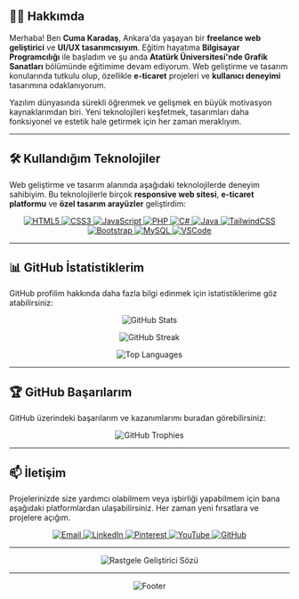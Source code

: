 ## 👨‍💻 Hakkımda

Merhaba! Ben **Cuma Karadaş**, Ankara'da yaşayan bir **freelance web geliştirici** ve **UI/UX tasarımcısıyım**. Eğitim hayatıma **Bilgisayar Programcılığı** ile başladım ve şu anda **Atatürk Üniversitesi'nde Grafik Sanatları** bölümünde eğitimime devam ediyorum. Web geliştirme ve tasarım konularında tutkulu olup, özellikle **e-ticaret** projeleri ve **kullanıcı deneyimi** tasarımına odaklanıyorum.

Yazılım dünyasında sürekli öğrenmek ve gelişmek en büyük motivasyon kaynaklarımdan biri. Yeni teknolojileri keşfetmek, tasarımları daha fonksiyonel ve estetik hale getirmek için her zaman meraklıyım.

---

## 🛠️ Kullandığım Teknolojiler

Web geliştirme ve tasarım alanında aşağıdaki teknolojilerde deneyim sahibiyim. Bu teknolojilerle birçok **responsive web sitesi**, **e-ticaret platformu** ve **özel tasarım arayüzler** geliştirdim:

<p align="center">
  <a href="https://cumakaradas.github.io/-TurkceKaynaklarListesi/" target="_blank">
    <img src="https://img.shields.io/badge/html5-%23E34F26.svg?style=for-the-badge&logo=html5&logoColor=white" alt="HTML5"/>
  </a>
  <a href="https://cumakaradas.github.io/-TurkceKaynaklarListesi/" target="_blank">
    <img src="https://img.shields.io/badge/css3-%231572B6.svg?style=for-the-badge&logo=css3&logoColor=white" alt="CSS3"/>
  </a>
  <a href="https://cumakaradas.github.io/-TurkceKaynaklarListesi/" target="_blank">
    <img src="https://img.shields.io/badge/javascript-%23323330.svg?style=for-the-badge&logo=javascript&logoColor=%23F7DF1E" alt="JavaScript"/>
  </a>
  <a href="https://cumakaradas.github.io/-TurkceKaynaklarListesi/" target="_blank">
    <img src="https://img.shields.io/badge/php-%23777BB4.svg?style=for-the-badge&logo=php&logoColor=white" alt="PHP"/>
  </a>
  <a href="https://cumakaradas.github.io/-TurkceKaynaklarListesi/" target="_blank">
    <img src="https://img.shields.io/badge/c%23-%23239120.svg?style=for-the-badge&logo=csharp&logoColor=white" alt="C#"/>
  </a>
  <a href="https://cumakaradas.github.io/-TurkceKaynaklarListesi/" target="_blank">
    <img src="https://img.shields.io/badge/java-%23ED8B00.svg?style=for-the-badge&logo=openjdk&logoColor=white" alt="Java"/>
  </a>
  <a href="https://cumakaradas.github.io/-TurkceKaynaklarListesi/" target="_blank">
    <img src="https://img.shields.io/badge/tailwindcss-%2338B2AC.svg?style=for-the-badge&logo=tailwind-css&logoColor=white" alt="TailwindCSS"/>
  </a>
  <a href="https://cumakaradas.github.io/-TurkceKaynaklarListesi/" target="_blank">
    <img src="https://img.shields.io/badge/bootstrap-%238511FA.svg?style=for-the-badge&logo=bootstrap&logoColor=white" alt="Bootstrap"/>
  </a>
  <a href="https://cumakaradas.github.io/-TurkceKaynaklarListesi/" target="_blank">
    <img src="https://img.shields.io/badge/mysql-4479A1.svg?style=for-the-badge&logo=mysql&logoColor=white" alt="MySQL"/>
  </a>
  <a href="https://cumakaradas.github.io/-TurkceKaynaklarListesi/" target="_blank">
    <img src="https://img.shields.io/badge/-VSCode-007ACC?style=for-the-badge&logo=visual-studio-code&logoColor=white" alt="VSCode"/>
  </a>
</p>

---

## 📊 GitHub İstatistiklerim

GitHub profilim hakkında daha fazla bilgi edinmek için istatistiklerime göz atabilirsiniz:

<p align="center">
  <img src="https://github-readme-stats.vercel.app/api?username=CumaKaradas&show_icons=true&theme=radical" alt="GitHub Stats" />
</p>

<p align="center">
  <img src="https://github-readme-streak-stats.herokuapp.com/?user=CumaKaradas&theme=radical" alt="GitHub Streak" />
</p>

<p align="center">
  <img src="https://github-readme-stats.vercel.app/api/top-langs/?username=CumaKaradas&layout=compact&theme=radical" alt="Top Languages" />
</p>

---

## 🏆 GitHub Başarılarım

GitHub üzerindeki başarılarım ve kazanımlarımı buradan görebilirsiniz:

<p align="center">
  <img src="https://github-profile-trophy.vercel.app/?username=CumaKaradas&theme=darkhub&column=7&margin-w=15&margin-h=15" alt="GitHub Trophies" />
</p>

---

## 📫 İletişim

Projelerinizde size yardımcı olabilmem veya işbirliği yapabilmem için bana aşağıdaki platformlardan ulaşabilirsiniz. Her zaman yeni fırsatlara ve projelere açığım.

<p align="center">
  <a href="mailto:cumakaradash@protonmail.com">
    <img src="https://img.shields.io/badge/-Email-D14836?style=for-the-badge&logo=gmail&logoColor=white" alt="Email"/>
  </a>
  <a href="https://www.linkedin.com/in/cuma-karada%C5%9F-0a5092261/">
    <img src="https://img.shields.io/badge/LinkedIn-%230077B5.svg?style=for-the-badge&logo=linkedin&logoColor=white" alt="LinkedIn"/>
  </a>
  <a href="https://tr.pinterest.com/PogacaSevenOrdek/">
    <img src="https://img.shields.io/badge/Pinterest-%23E60023.svg?style=for-the-badge&logo=Pinterest&logoColor=white" alt="Pinterest"/>
  </a>
  <a href="https://www.youtube.com/@CumaKaradash">
    <img src="https://img.shields.io/badge/YouTube-%23FF0000.svg?style=for-the-badge&logo=YouTube&logoColor=white" alt="YouTube"/>
  </a>
  <a href="https://github.com/CumaKaradas">
    <img src="https://img.shields.io/badge/GitHub-%2312100E.svg?style=for-the-badge&logo=github&logoColor=white" alt="GitHub"/>
  </a>
</p>

---

<p align="center">
  <img src="https://quotes-github-readme.vercel.app/api?type=horizontal&theme=dark" alt="Rastgele Geliştirici Sözü"/>
</p>

---

<p align="center">
  <img src="https://capsule-render.vercel.app/api?type=waving&color=gradient&height=100&section=footer" alt="Footer" />
</p>
